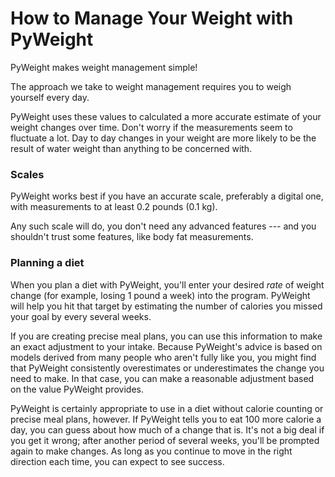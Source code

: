 # How to Manage Your Weight with PyWeight

PyWeight makes weight management simple!

The approach we take to weight management requires you to weigh
yourself every day.

PyWeight uses these values to calculated a more accurate estimate of
your weight changes over time. Don't worry if the measurements seem
to fluctuate a lot. Day to day changes in your weight are more likely
to be the result of water weight than anything to be concerned with.

### Scales

PyWeight works best if you have an accurate scale, preferably a
digital one, with measurements to at least 0.2 pounds (0.1 kg).

Any such scale will do, you don't need any advanced features --- and
you shouldn't trust some features, like body fat measurements.

### Planning a diet

When you plan a diet with PyWeight, you'll enter your desired *rate*
of weight change (for example, losing 1 pound a week) into the
program. PyWeight will help you hit that target by estimating the
number of calories you missed your goal by every several weeks.

If you are creating precise meal plans, you can use this information
to make an exact adjustment to your intake. Because PyWeight's advice
is based on models derived from many people who aren't fully like
you, you might find that PyWeight consistently overestimates or
underestimates the change you need to make. In that case, you can
make a reasonable adjustment based on the value PyWeight provides.

PyWeight is certainly appropriate to use in a diet without calorie
counting or precise meal plans, however. If PyWeight tells you to eat
100 more calorie a day, you can guess about how much of a change that
is. It's not a big deal if you get it wrong; after another period of
several weeks, you'll be prompted again to make changes. As long as
you continue to move in the right direction each time, you can expect
to see success.
